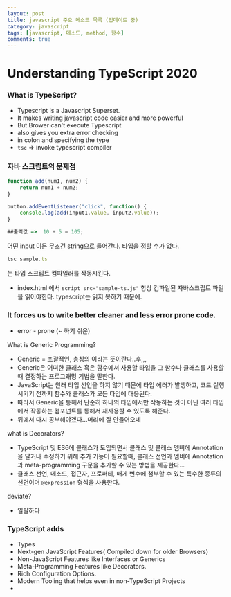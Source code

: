 ```yaml
---
layout: post
title: javascript 주요 메소드 목록 (업데이트 중)
category: javascript
tags: [javascript, 메소드, method, 함수]
comments: true
---
```


<!----------------- 탬플릿
## forEach
### 설명
[MDN]()
### 문법
```javascript

```
### 예시
```javascript

```
------------------->

# Understanding TypeScript 2020

### What is TypeScript?

- Typescript is a Javascript Superset.
- It makes writing javascript code easier and more powerful
- But Brower can't execute Typescript
- also gives you extra error checking
- in colon and specifying the type
- `tsc` ⇒ invoke typescript compiler

### 자바 스크립트의 문제점

```jsx
function add(num1, num2) {
	return num1 + num2;
}

button.addEventListener("click", function() {
	console.log(add(input1.value, input2.value));
}

##출력값 =>  10 + 5 = 105;
```

어떤 input 이든 무조건 string으로 들어간다. 타입을 정할 수가 없다.

```jsx
tsc sample.ts
```

는 타입 스크립트 컴파일러를 작동시킨다.

- index.html 에서 `script src="sample-ts.js"` 항상 컴파일된 자바스크립트 파일을 읽어야한다. typescript는 읽지 못하기 때문에.

### It forces us to write better cleaner and less error prone code.

- error - prone (~ 하기 쉬운)

What is Generic Programming?

- Generic = 포괄적인, 총칭의 이라는 뜻이란다..후,,,
- Generic은 어떠한 클래스 혹은 함수에서 사용할 타입을 그 함수나 클래스를 사용할 때 결정하는 프로그래밍 기법을 말한다.
- JavaScript는 원래 타입 선언을 하지 않기 때문에 타입 에러가 발생하고, 코드 실행시키기 전까지 함수와 클래스가 모든 타입에 대응된다.
- 따라서 Generic을 통해서 단순히 하나의 타입에서만 작동하는 것이 아닌 여러 타입에서 작동하는 컴포넌트를 통해서 재사용할 수 있도록 해준다.
- 뒤에서 다시 공부해야겠다...머리에 잘 안들어오네

what is Decorators?

- TypeScript 및 ES6에 클래스가 도입되면서 클래스 및 클래스 멤버에 Annotation을 달거나 수정하기 위해 추가 기능이 필요할때, 클래스 선언과 멤버에 Annotation과 meta-programming 구문을 추가할 수 있는 방법을 제공한다...
- 클래스 선언, 메소드, 접근자, 프로퍼티, 매게 변수에 첨부할 수 있는 특수한 종류의 선언이며 `@expression` 형식을 사용한다.

deviate?

- 일탈하다

### TypeScript adds

- Types
- Next-gen JavaScript Features( Compiled down for older Browsers)
- Non-JavaScript Features like Interfaces or Generics
- Meta-Programming Features like Decorators.
- Rich Configuration Options.
- Modern Tooling that helps even in non-TypeScript Projects
-
